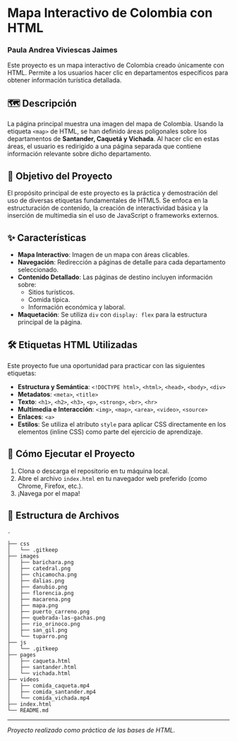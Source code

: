 # Mapa Interactivo de Colombia con HTML
### Paula Andrea Viviescas Jaimes

Este proyecto es un mapa interactivo de Colombia creado únicamente con HTML. Permite a los usuarios hacer clic en departamentos específicos para obtener información turística detallada.

## 🗺️ Descripción

La página principal muestra una imagen del mapa de Colombia. Usando la etiqueta `<map>` de HTML, se han definido áreas poligonales sobre los departamentos de **Santander, Caquetá y Vichada**. Al hacer clic en estas áreas, el usuario es redirigido a una página separada que contiene información relevante sobre dicho departamento.

## 🎯 Objetivo del Proyecto

El propósito principal de este proyecto es la práctica y demostración del uso de diversas etiquetas fundamentales de HTML5. Se enfoca en la estructuración de contenido, la creación de interactividad básica y la inserción de multimedia sin el uso de JavaScript o frameworks externos.

## ✨ Características

- **Mapa Interactivo**: Imagen de un mapa con áreas clicables.
- **Navegación**: Redirección a páginas de detalle para cada departamento seleccionado.
- **Contenido Detallado**: Las páginas de destino incluyen información sobre:
  - Sitios turísticos.
  - Comida típica.
  - Información económica y laboral.
- **Maquetación**: Se utiliza `div` con `display: flex` para la estructura principal de la página.

## 🛠️ Etiquetas HTML Utilizadas

Este proyecto fue una oportunidad para practicar con las siguientes etiquetas:

- **Estructura y Semántica**: `<!DOCTYPE html>`, `<html>`, `<head>`, `<body>`, `<div>`
- **Metadatos**: `<meta>`, `<title>`
- **Texto**: `<h1>`, `<h2>`, `<h3>`, `<p>`, `<strong>`, `<br>`, `<hr>`
- **Multimedia e Interacción**: `<img>`, `<map>`, `<area>`, `<video>`, `<source>`
- **Enlaces**: `<a>`
- **Estilos**: Se utiliza el atributo `style` para aplicar CSS directamente en los elementos (inline CSS) como parte del ejercicio de aprendizaje.

## 🚀 Cómo Ejecutar el Proyecto

1.  Clona o descarga el repositorio en tu máquina local.
2.  Abre el archivo `index.html` en tu navegador web preferido (como Chrome, Firefox, etc.).
3.  ¡Navega por el mapa!

## 📂 Estructura de Archivos

```
.

├── css
│   └── .gitkeep
├── images
│   ├── barichara.png
│   ├── catedral.png
│   ├── chicamocha.png
│   ├── dalias.png
│   ├── danubio.png
│   ├── florencia.png
│   ├── macarena.png
│   ├── mapa.png
│   ├── puerto_carreno.png
│   ├── quebrada-las-gachas.png
│   ├── rio_orinoco.png
│   ├── san_gil.png
│   └── tuparro.png
├── js
│   └── .gitkeep
├── pages
│   ├── caqueta.html
│   ├── santander.html
│   └── vichada.html
├── videos
│   ├── comida_caqueta.mp4
│   ├── comida_santander.mp4
│   └── comida_vichada.mp4
├── index.html
└── README.md
```

---
*Proyecto realizado como práctica de las bases de HTML.*